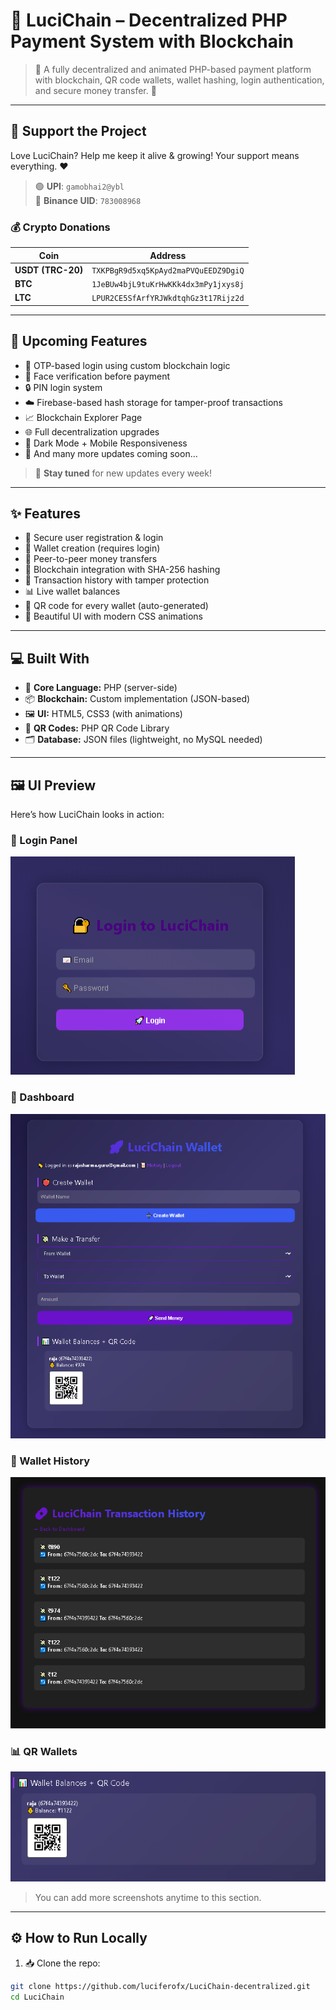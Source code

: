 # 🚀 LuciChain – Decentralized PHP Payment System with Blockchain

> 💸 A fully decentralized and animated PHP-based payment platform with blockchain, QR code wallets, wallet hashing, login authentication, and secure money transfer. 🔐

---

## 🙏 Support the Project

Love LuciChain? Help me keep it alive & growing! Your support means everything. ❤️

> 🟢 **UPI**: `gamobhai2@ybl`  
> 🧾 **Binance UID**: `783008968`

### 💰 Crypto Donations

| Coin | Address |
|------|---------|
| **USDT (TRC-20)** | `TXKPBgR9d5xq5KpAyd2maPVQuEEDZ9DgiQ` |
| **BTC** | `1JeBUw4bjL9tuKrHwKKk4dx3mPy1jxys8j` |
| **LTC** | `LPUR2CE5SfArfYRJWkdtqhGz3t17Rijz2d` |

---

## 🧠 Upcoming Features

- 🔐 OTP-based login using custom blockchain logic
- 🧬 Face verification before payment
- 🔒 PIN login system
- ☁️ Firebase-based hash storage for tamper-proof transactions
- 📈 Blockchain Explorer Page
- 🌐 Full decentralization upgrades
- 🌙 Dark Mode + Mobile Responsiveness
- 🚀 And many more updates coming soon...

> 🔔 **Stay tuned** for new updates every week!

---

## ✨ Features

- 👤 Secure user registration & login
- 👛 Wallet creation (requires login)
- 💸 Peer-to-peer money transfers
- 🔗 Blockchain integration with SHA-256 hashing
- 📄 Transaction history with tamper protection
- 📊 Live wallet balances
- 🧾 QR code for every wallet (auto-generated)
- 🎨 Beautiful UI with modern CSS animations

---

## 💻 Built With

- 🧠 **Core Language:** PHP (server-side)
- 📦 **Blockchain:** Custom implementation (JSON-based)
- 🖼️ **UI:** HTML5, CSS3 (with animations)
- 🧾 **QR Codes:** PHP QR Code Library
- 🗂️ **Database:** JSON files (lightweight, no MySQL needed)

---

## 🖼️ UI Preview

Here’s how LuciChain looks in action:

### 🔐 Login Panel
![Login](screenshots/login.png)

### 💼 Dashboard
![Dashboard](screenshots/dashboard.png)

### 💸 Wallet History
![Transfer](screenshots/history.png)

### 📊 QR Wallets
![QR Wallets](screenshots/wallets.png)

> You can add more screenshots anytime to this section.

---

## ⚙️ How to Run Locally

1. 📥 Clone the repo:
```bash
git clone https://github.com/luciferofx/LuciChain-decentralized.git
cd LuciChain
